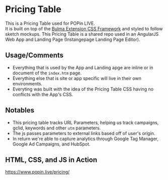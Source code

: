 # Pricing Table

This is a Pricing Table used for POPin LIVE.<br>
It is built on top of the [Bulma Extension CSS Framework](https://wikiki.github.io/components/pricingtable/) and styled to follow sketch mockups. This Pricing Table is a shared repo used in an AngularJS Web App and Landing Page (Instangepage Landing Page Editor).

Usage/Comments
---
- Everything that is used by the App and Landing apge are inline or in document of the `index.htm` page. 
- Everything else that is site or app specific will live in their own environments.<br>
- Everyting was built with the idea of the Pricing Table CSS having no conflicts with the App's CSS.

Notables
---
- This pricing table tracks URL Parameters, helping us track campaigns, gclid, keywords and other `utm` parameters.
- The js passes parameters to external links based off of user's origin.
- In return we're able to capture analytics through Google Tag Manager, Google Ad Campaigns, and HubSpot.

HTML, CSS, and JS in Action
--
https://www.popin.live/pricing/